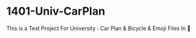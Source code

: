 # 1401-Univ-CarPlan
This is a Test Project For University : Car Plan &amp; Bicycle &amp; Emoji Files In 📂 
